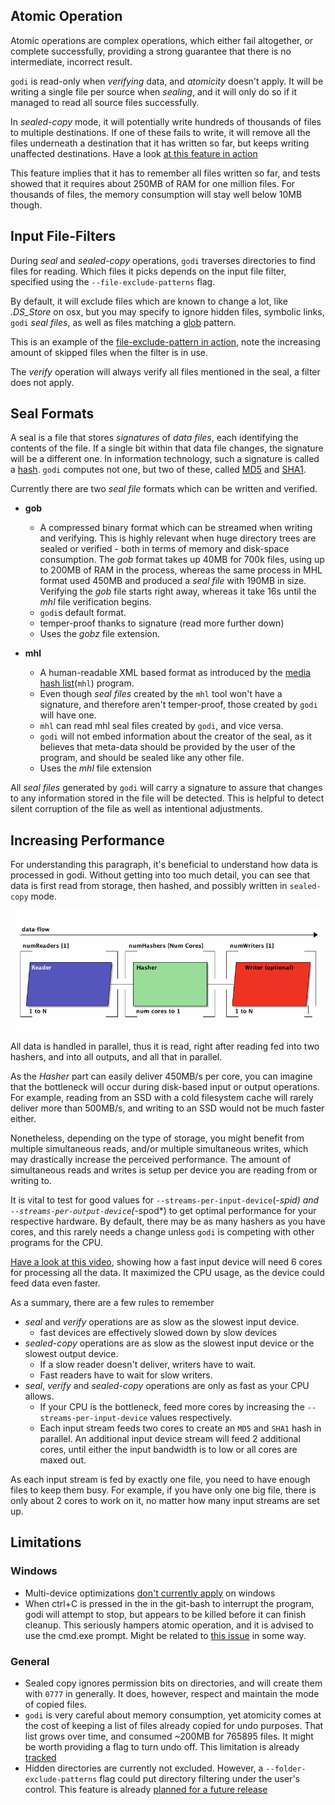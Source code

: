 
## Atomic Operation

Atomic operations are complex operations, which either fail altogether, or complete successfully, providing a strong guarantee that there is no intermediate, incorrect result.

`godi` is read-only when *verifying* data, and *atomicity* doesn't apply.
It will be writing a single file per source when *sealing*, and it will only do so if it managed to read all source files successfully.

In *sealed-copy* mode, it will potentially write hundreds of thousands of files to multiple destinations. If one of these fails to write, it will remove all the files underneath a destination that it has written so far, but keeps writing unaffected destinations. Have a look [at this feature in action](https://raw.githubusercontent.com/Byron/godi/web-resources/lib/gif/godi_sealed-copy_cancelled.mov.gif)

This feature implies that it has to remember all files written so far, and tests showed that it requires about 250MB of RAM for one million files. For thousands of files, the memory consumption will stay well below 10MB though.

## Input File-Filters

During *seal* and *sealed-copy* operations, `godi` traverses directories to find files for reading. Which files it picks depends on the input file filter, specified using the `--file-exclude-patterns` flag.

By default, it will exclude files which are known to change a lot, like *.DS_Store* on osx, but you may specify to ignore hidden files, symbolic links, `godi` *seal files*, as well as files matching a [glob](http://en.wikipedia.org/wiki/Glob_(programming)) pattern.

This is an example of the [file-exclude-pattern in action](https://raw.githubusercontent.com/Byron/godi/web-resources/lib/gif/godi_verify_exclude-filter.mov.gif), note the increasing amount of skipped files when the filter is in use.

The *verify* operation will always verify all files mentioned in the seal, a filter does not apply.

## Seal Formats

A seal is a file that stores *signatures* of *data files*, each identifying the contents of the file. If a single bit within that data file changes, the signature will be a different one. In information technology, such a signature is called a [hash](http://en.wikipedia.org/wiki/Cryptographic_hash_function). `godi` computes not one, but two of these, called [MD5](http://en.wikipedia.org/wiki/MD5) and [SHA1](http://en.wikipedia.org/wiki/SHA-1).

Currently there are two *seal file* formats which can be written and verified.

* **gob**
    + A compressed binary format which can be streamed when writing and verifying. This is highly relevant when huge directory trees are sealed or verified - both in terms of memory and disk-space consumption. The *gob* format takes up 40MB for 700k files, using up to 200MB of RAM in the process, whereas the same process in MHL format used 450MB and produced a *seal file* with 190MB in size. Verifying the *gob* file starts right away, whereas it take 16s until the *mhl* file verification begins.
    + `godi`s default format.
    + temper-proof thanks to signature (read more further down)
    + Uses the *gobz* file extension.

* **mhl**
    + A human-readable XML based format as introduced by the [media hash list](http://mediahashlist.org)(`mhl`) program.
    + Even though *seal files* created by the `mhl` tool won't have a signature, and therefore aren't temper-proof, those created by `godi` will have one.
    + `mhl` can read mhl seal files created by `godi`, and vice versa.
    + `godi` will not embed information about the creator of the seal, as it believes that meta-data should be provided by the user of the program, and should be sealed like any other file.
    + Uses the *mhl* file extension

All *seal files* generated by `godi` will carry a signature to assure that changes to any information stored in the file will be detected. This is helpful to detect silent corruption of the file as well as intentional adjustments.

## Increasing Performance

For understanding this paragraph, it's beneficial to understand how data is processed in godi. Without getting into too much detail, you can see that data is first read from storage, then hashed, and possibly written in `sealed-copy` mode.

![architecture](https://raw.githubusercontent.com/Byron/godi/web-resources/lib/png/arch.txt.png)

All data is handled in parallel, thus it is read, right after reading fed into two hashers, and into all outputs, and all that in parallel.

As the *Hasher* part can easily deliver 450MB/s per core, you can imagine that the bottleneck will occur during disk-based input or output operations. For example, reading from an SSD with a cold filesystem cache will rarely deliver more than 500MB/s, and writing to an SSD would not be much faster either.

Nonetheless, depending on the type of storage, you might benefit from multiple simultaneous reads, and/or multiple simultaneous writes, which may drastically increase the perceived performance. The amount of simultaneous reads and writes is setup per device you are reading from or writing to.

It is vital to test for good values for `--streams-per-input-device`(*-spid) and `--streams-per-output-device`(*-spod*) to get optimal performance for your respective hardware. By default, there may be as many hashers as you have cores, and this rarely needs a change unless `godi` is competing with other programs for the CPU.

[Have a look at this video](https://raw.githubusercontent.com/Byron/godi/web-resources/lib/gif/godi_seal_performance.mov.gif), showing how a fast input device will need 6 cores for processing all the data. It maximized the CPU usage, as the device could feed data even faster.

As a summary, there are a few rules to remember

* *seal* and *verify* operations are as slow as the slowest input device.
    + fast devices are effectively slowed down by slow devices
* *sealed-copy* operations are as slow as the slowest input device or the slowest output device.
    + If a slow reader doesn't deliver, writers have to wait.
    + Fast readers have to wait for slow writers.
* *seal*, *verify* and *sealed-copy* operations are only as fast as your CPU allows.
    + If your CPU is the bottleneck, feed more cores by increasing the `--streams-per-input-device` values respectively.
    + Each input stream feeds two cores to create an `MD5` and `SHA1` hash in parallel. An additional input device stream will feed 2 additional cores, until either the input bandwidth is to low or all cores are maxed out.

As each input stream is fed by exactly one file, you need to have enough files to keep them busy. For example, if you have only one big file, there is only about 2 cores to work on it, no matter how many input streams are set up.

## Limitations

### Windows
* Multi-device optimizations [don't currently apply](https://github.com/Byron/godi/issues/13) on windows
* When ctrl+C is pressed in the in the git-bash to interrupt the program, godi will attempt to stop, but appears to be killed before it can finish cleanup. This seriously hampers atomic operation, and it is advised to use the cmd.exe prompt. Might be related to [this issue](http://stackoverflow.com/questions/10021373/what-is-the-windows-equivalent-of-process-onsigint-in-node-js) in some way.

### General
* Sealed copy ignores permission bits on directories, and will create them with `0777` in generally. It does, however, respect and maintain the mode of copied files.
* `godi` is very careful about memory consumption, yet atomicity comes at the cost of keeping a list of files already copied for undo purposes. That list grows over time, and consumed ~200MB for 765895 files. It might be worth providing a flag to turn undo off. This limitation is already [tracked](https://github.com/Byron/godi/issues/26)
* Hidden directories are currently not excluded. However, a `--folder-exclude-patterns` flag could put directory filtering under the user's control. This feature is already [planned for a future release](https://github.com/Byron/godi/issues/25)

